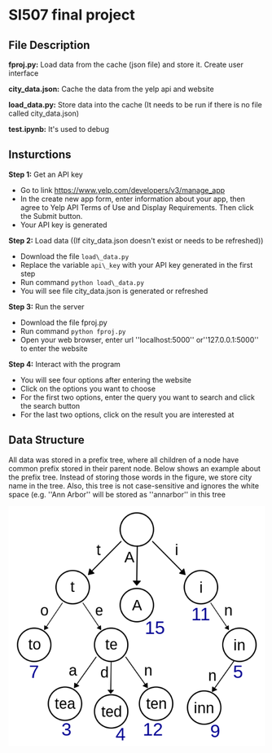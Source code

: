 # SI507 final project
## File Description
**fproj.py:** Load data from the cache (json file) and store it. Create user interface

**city_data.json:** Cache the data from the yelp api and website

**load_data.py:** Store data into the cache (It needs to be run if there is no file called city_data.json)

**test.ipynb:** It's used to debug

## Insturctions 
**Step 1:** Get an API key
 * Go to link https://www.yelp.com/developers/v3/manage_app  
 * In the create new app form, enter information about your app, then agree to Yelp API Terms of Use and Display Requirements. Then click the Submit button.  
 * Your API key is generated  
  
**Step 2:** Load data ((If city_data.json doesn't exist or needs to be refreshed)) 
 * Download the file `load\_data.py`
 * Replace the variable `api\_key` with your API key generated in the first step
 * Run command `python load\_data.py`
 * You will see file city\_data.json is generated or refreshed  
  
**Step 3:** Run the server
 * Download the file fproj.py
 * Run command `python fproj.py`
 * Open your web browser, enter url ''localhost:5000'' or''127.0.0.1:5000'' to enter the website

**Step 4:** Interact with the program
 * You will see four options after entering the website
 * Click on the options you want to choose  
 * For the first two options, enter the query you want to search and click the search button
 * For the last two options, click on the result you are interested at  

## Data Structure
All data was stored in a prefix tree, where all children of a node have common prefix stored in their parent node. Below shows an example about the prefix tree. Instead of storing those words in the figure, we store city name in the tree. Also, this tree is not case-sensitive and ignores the white space (e.g. ''Ann Arbor'' will be stored as ''annarbor'' in this tree  

![Prefix tree example](ex.png)
